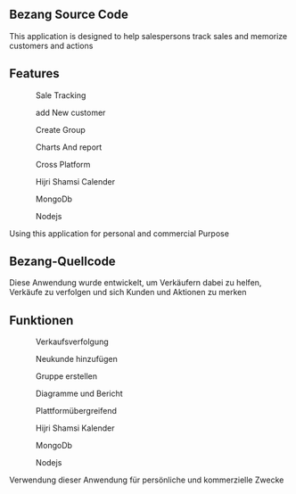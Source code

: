 <h2>Bezang Source Code</h2>

This application is designed to help salespersons track sales and memorize customers and actions

<h2>Features</h2>
<ul>
<ol>
Sale Tracking
</ol>
<ol>
add New customer
</ol>
<ol>
Create Group
</ol>
<ol>
Charts And report
</ol>
<ol>
Cross Platform
</ol>
<ol>
Hijri Shamsi Calender
</ol>
<ol>
MongoDb
</ol>
<ol>
Nodejs
</ol>
</ul>
Using this application for personal and commercial Purpose

<h2>Bezang-Quellcode</h2>

Diese Anwendung wurde entwickelt, um Verkäufern dabei zu helfen, Verkäufe zu verfolgen und sich Kunden und Aktionen zu merken

<h2>Funktionen</h2>
<ul>
<ol>
Verkaufsverfolgung
</ol>
<ol>
Neukunde hinzufügen
</ol>
<ol>
Gruppe erstellen
</ol>
<ol>
Diagramme und Bericht
</ol>
<ol>
Plattformübergreifend
</ol>
<ol>
Hijri Shamsi Kalender
</ol>
<ol>
MongoDb
</ol>
<ol>
Nodejs
</ol>
</ul>
Verwendung dieser Anwendung für persönliche und kommerzielle Zwecke
